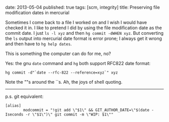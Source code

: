 date: 2013-05-04
published: true
tags: [scm, integrity]
title: Preserving file modification dates in mercurial

Sometimes I come back to a file I worked on and I wish I would have
checked it in. I like to pretend I did by using the file modification
date as the commit date. I just `ls -l xyz` and then `hg commit -dWHEN
xyz`.  But converting the `ls` output into mercurial date format is
error prone; I always get it wrong and then have to `hg help dates`.

This is something the computer can do for me, no?

Yes: the gnu `date` command and `hg` both support RFC822 date format:

    hg commit -d"`date --rfc-822 --reference=xyz`" xyz

Note the ""s around the ``s. Ah, the joys of shell quoting.

----

p.s. git equivalent:

```
[alias]
        modcommit = "!git add \"$1\" && GIT_AUTHOR_DATE=\"$(date -Iseconds -r \"$1\")\" git commit -m \"WIP: $1\""
```
